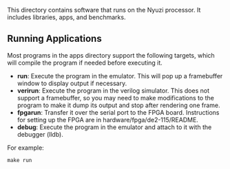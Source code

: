 This directory contains software that runs on the Nyuzi processor. It includes
libraries, apps, and benchmarks.

## Running Applications

Most programs in the apps directory support the following targets, which will
compile the program if needed before executing it.

- **run**: Execute the program in the emulator. This will pop up a
  framebuffer window to display output if necessary.
- **verirun**: Execute the program in the verilog simulator. This
  does not support a framebuffer, so you may need to make modifications to the
  program to make it dump its output and stop after rendering one frame.
- **fpgarun**: Transfer it over the serial port to the FPGA board. Instructions
  for setting up the FPGA are in hardware/fpga/de2-115/README.
- **debug**: Execute the program in the emulator and attach to it with the
  debugger (lldb).

For example:

    make run
